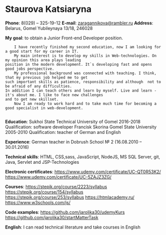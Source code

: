 # Staurova Katsiaryna  

**Phone**:   8(029) – 325-19-12
**E-mail**:  zaragannikova@rambler.ru
**Address**: Belarus, Gomel
             Yubileynaya 13/18, 246028  
			 
**My goal**: to obtain a Junior  Front-end Developer position.  
```
	I have recently finished my second education, now I am looking for a good start for my career in IT.  
	My main interest is to develop my skills in Web-technologies. On my opinion this area plays leading 
position in the modern development. It`s developing fast and opens good jobs perspective.  
	My professional background was connected with teaching. I think, that my previous job helped me to get 
such important skills as patience, responsibility and although  not to be afraid of any difficulties. 
In addition I can teach others and learn by myself. Live and learn - it's about me. I like to face new challenges 
and to get new skillset.
	Now I am ready to work hard and to take much time for becoming a good specialist in web-development. 
 
```
**Education**: Sukhoi State Technical University of Gomel
                   2016-2018
                   Qualification: software developer
			   Francisk Skorina Gomel State University
                   2005-2010 
                   Qualification: teacher of German and English  
				   
**Experience**: German teacher in Dobrush School № 2 (16.08.2010 – 30.01.2016)  

**Technical skills**: HTML, CSS,sass, 
                      JavaScript, NodeJS, 
					  MS SQL Server, git,
					  Java, Servlet and JSP-Technologies  
					  
**Electronic certificates**: https://www.udemy.com/certificate/UC-QT0R53K2/
							 https://www.udemy.com/certificate/UC-5ZAJZ3ZG/	  
							 
**Courses**:                 https://stepik.org/course/2223/syllabus
							 https://stepik.org/course/154/syllabus
							 https://stepik.org/course/253/syllabus	
							 https://htmlacademy.ru/
							 https://www.w3schools.com/js/  
							 
**Сode examples**:           https://github.com/jarolika30/udemyKurs
                             https://github.com/jarolika30/startMatterTask  
							 
**English**: I can read technical literature and take courses in English							 

